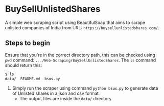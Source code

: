 # BuySellUnlistedShares

A simple web scraping script using BeautifulSoap that aims to scrape unlisted companies of India from URL: `https://buysellunlistedshares.com/`.

## Steps to begin

Ensure that you're in the correct directory path, this can be checked using `pwd` command: `.../Web-Scraping/BuySellUnlistedShares`.
The `ls` command should return this:

```bash
$ ls
data/  README.md  bsus.py
```

1. Simply run the scraper using command `python bsus.py` to generate data of Unlisted shares in a json and csv format.
   * The output files are inside the `data/` directory.
